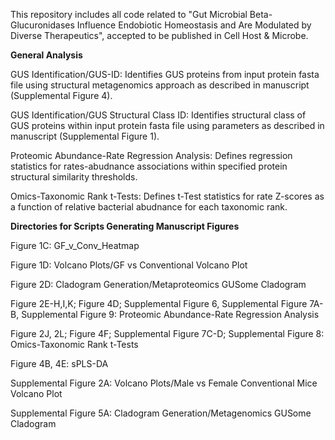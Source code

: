 This repository includes all code related to "Gut Microbial Beta-Glucuronidases Influence Endobiotic Homeostasis and Are Modulated by Diverse Therapeutics", accepted to be published in Cell Host & Microbe.


**General Analysis**

GUS Identification/GUS-ID: Identifies GUS proteins from input protein fasta file using structural metagenomics approach as described in manuscript (Supplemental Figure 4). 

GUS Identification/GUS Structural Class ID: Identifies structural class of GUS proteins within input protein fasta file using parameters as described in manuscript (Supplemental Figure 1).

Proteomic Abundance-Rate Regression Analysis: Defines regression statistics for rates-abudnance associations within specified protein structural similarity thresholds.

Omics-Taxonomic Rank t-Tests: Defines t-Test statistics for rate Z-scores as a function of relative bacterial abudnance for each taxonomic rank.




**Directories for Scripts Generating Manuscript Figures**

  Figure 1C: GF_v_Conv_Heatmap

  Figure 1D: Volcano Plots/GF vs Conventional Volcano Plot

  Figure 2D: Cladogram Generation/Metaproteomics GUSome Cladogram

  Figure 2E-H,I,K; Figure 4D; Supplemental Figure 6, Supplemental Figure 7A-B, Supplemental Figure 9: Proteomic Abundance-Rate Regression Analysis

  Figure 2J, 2L; Figure 4F; Supplemental Figure 7C-D; Supplemental Figure 8: Omics-Taxonomic Rank t-Tests

  Figure 4B, 4E: sPLS-DA

  Supplemental Figure 2A: Volcano Plots/Male vs Female Conventional Mice Volcano Plot

  Supplemental Figure 5A: Cladogram Generation/Metagenomics GUSome Cladogram
